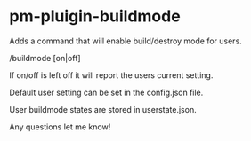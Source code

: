 pm-pluigin-buildmode
====================

Adds a command that will enable build/destroy mode for users.

/buildmode <user> [on|off]

If on/off is left off it will report the users current setting.

Default user setting can be set in the config.json file. 

User buildmode states are stored in userstate.json.

Any questions let me know!

